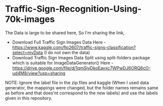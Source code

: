# Traffic-Sign-Recognition-Using-70k-images

The Data is large to be shared here, So I'm sharing the link,
* Download Full Traffic Sign Images Data Here - https://www.kaggle.com/flo2607/traffic-signs-classification?select=myData (I do not own the data)
* Download Traffic Sign Images Data Split using split-folders package which is suitable for ImageDataGenerator() Here - https://drive.google.com/file/d/1qmSjyDkoEavxc7WPwDJ6ORQ6cO-ud4M8/view?usp=sharing

NOTE: Ignore the label file in the zip files and kaggle (When I used data generator, the mappings were changed, but the folder names remains same as before and that does'nt correspond to the new labels) and use the labels given in this repository.



